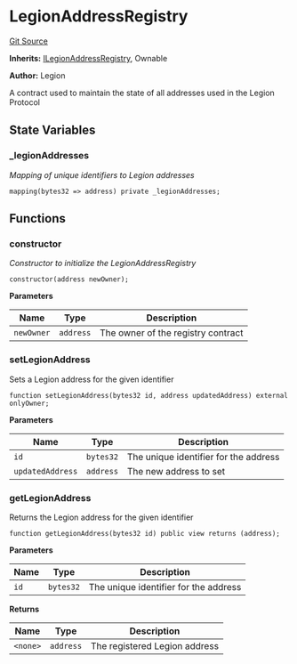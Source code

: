 # LegionAddressRegistry
[Git Source](https://github.com/Legion-Team/evm-contracts/blob/eacaebdc1fce4e197305af05084de59f36b83e3e/src/registries/LegionAddressRegistry.sol)

**Inherits:**
[ILegionAddressRegistry](/src/interfaces/registries/ILegionAddressRegistry.sol/interface.ILegionAddressRegistry.md), Ownable

**Author:**
Legion

A contract used to maintain the state of all addresses used in the Legion Protocol


## State Variables
### _legionAddresses
*Mapping of unique identifiers to Legion addresses*


```solidity
mapping(bytes32 => address) private _legionAddresses;
```


## Functions
### constructor

*Constructor to initialize the LegionAddressRegistry*


```solidity
constructor(address newOwner);
```
**Parameters**

|Name|Type|Description|
|----|----|-----------|
|`newOwner`|`address`|The owner of the registry contract|


### setLegionAddress

Sets a Legion address for the given identifier


```solidity
function setLegionAddress(bytes32 id, address updatedAddress) external onlyOwner;
```
**Parameters**

|Name|Type|Description|
|----|----|-----------|
|`id`|`bytes32`|The unique identifier for the address|
|`updatedAddress`|`address`|The new address to set|


### getLegionAddress

Returns the Legion address for the given identifier


```solidity
function getLegionAddress(bytes32 id) public view returns (address);
```
**Parameters**

|Name|Type|Description|
|----|----|-----------|
|`id`|`bytes32`|The unique identifier for the address|

**Returns**

|Name|Type|Description|
|----|----|-----------|
|`<none>`|`address`|The registered Legion address|



